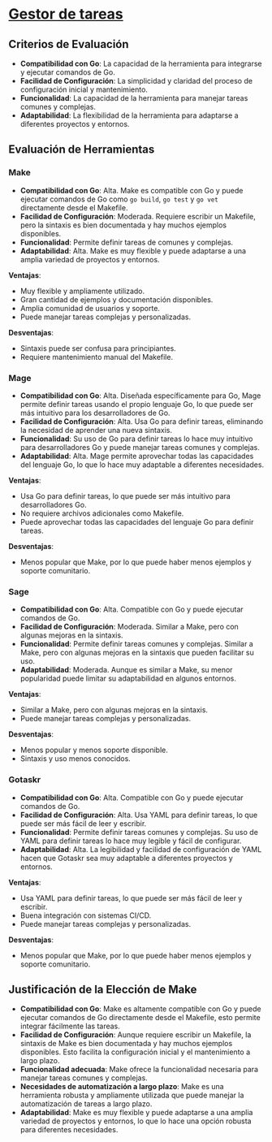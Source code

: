 # [Gestor de tareas](https://github.com/FabriConde/CLIMB-VR/issues/12)

## Criterios de Evaluación

- **Compatibilidad con Go**: La capacidad de la herramienta para integrarse y ejecutar comandos de Go.
- **Facilidad de Configuración**: La simplicidad y claridad del proceso de configuración inicial y mantenimiento.
- **Funcionalidad**: La capacidad de la herramienta para manejar tareas comunes y complejas.
- **Adaptabilidad**: La flexibilidad de la herramienta para adaptarse a diferentes proyectos y entornos.

## Evaluación de Herramientas

### Make

- **Compatibilidad con Go**: Alta. Make es compatible con Go y puede ejecutar comandos de Go como `go build`, `go test` y `go vet` directamente desde el Makefile.
- **Facilidad de Configuración**: Moderada. Requiere escribir un Makefile, pero la sintaxis es bien documentada y hay muchos ejemplos disponibles.
- **Funcionalidad**: Permite definir tareas de comunes y complejas.
- **Adaptabilidad**: Alta. Make es muy flexible y puede adaptarse a una amplia variedad de proyectos y entornos.

**Ventajas**:
- Muy flexible y ampliamente utilizado.
- Gran cantidad de ejemplos y documentación disponibles.
- Amplia comunidad de usuarios y soporte.
- Puede manejar tareas complejas y personalizadas.

**Desventajas**:
- Sintaxis puede ser confusa para principiantes.
- Requiere mantenimiento manual del Makefile.

### Mage

- **Compatibilidad con Go**: Alta. Diseñada específicamente para Go, Mage permite definir tareas usando el propio lenguaje Go, lo que puede ser más intuitivo para los desarrolladores de Go.
- **Facilidad de Configuración**: Alta. Usa Go para definir tareas, eliminando la necesidad de aprender una nueva sintaxis.
- **Funcionalidad**: Su uso de Go para definir tareas lo hace muy intuitivo para desarrolladores Go y puede manejar tareas comunes y complejas.
- **Adaptabilidad**: Alta. Mage permite aprovechar todas las capacidades del lenguaje Go, lo que lo hace muy adaptable a diferentes necesidades.

**Ventajas**:
- Usa Go para definir tareas, lo que puede ser más intuitivo para desarrolladores Go.
- No requiere archivos adicionales como Makefile.
- Puede aprovechar todas las capacidades del lenguaje Go para definir tareas.

**Desventajas**:
- Menos popular que Make, por lo que puede haber menos ejemplos y soporte comunitario.

### Sage

- **Compatibilidad con Go**: Alta. Compatible con Go y puede ejecutar comandos de Go.
- **Facilidad de Configuración**: Moderada. Similar a Make, pero con algunas mejoras en la sintaxis.
- **Funcionalidad**: Permite definir tareas comunes y complejas. Similar a Make, pero con algunas mejoras en la sintaxis que pueden facilitar su uso.
- **Adaptabilidad**: Moderada. Aunque es similar a Make, su menor popularidad puede limitar su adaptabilidad en algunos entornos.

**Ventajas**:
- Similar a Make, pero con algunas mejoras en la sintaxis.
- Puede manejar tareas complejas y personalizadas.

**Desventajas**:
- Menos popular y menos soporte disponible.
- Sintaxis y uso menos conocidos.

### Gotaskr

- **Compatibilidad con Go**: Alta. Compatible con Go y puede ejecutar comandos de Go.
- **Facilidad de Configuración**: Alta. Usa YAML para definir tareas, lo que puede ser más fácil de leer y escribir.
- **Funcionalidad**: Permite definir tareas comunes y complejas. Su uso de YAML para definir tareas lo hace muy legible y fácil de configurar.
- **Adaptabilidad**: Alta. La legibilidad y facilidad de configuración de YAML hacen que Gotaskr sea muy adaptable a diferentes proyectos y entornos.

**Ventajas**:
- Usa YAML para definir tareas, lo que puede ser más fácil de leer y escribir.
- Buena integración con sistemas CI/CD.
- Puede manejar tareas complejas y personalizadas.

**Desventajas**:
- Menos popular que Make, por lo que puede haber menos ejemplos y soporte comunitario.

## Justificación de la Elección de Make

- **Compatibilidad con Go**: Make es altamente compatible con Go y puede ejecutar comandos de Go directamente desde el Makefile, esto permite integrar fácilmente las tareas.
- **Facilidad de Configuración**: Aunque requiere escribir un Makefile, la sintaxis de Make es bien documentada y hay muchos ejemplos disponibles. Esto facilita la configuración inicial y el mantenimiento a largo plazo.
- **Funcionalidad adecuada**: Make ofrece la funcionalidad necesaria para manejar tareas comunes y complejas.
- **Necesidades de automatización a largo plazo**: Make es una herramienta robusta y ampliamente utilizada que puede manejar la automatización de tareas a largo plazo.
- **Adaptabilidad**: Make es muy flexible y puede adaptarse a una amplia variedad de proyectos y entornos, lo que lo hace una opción robusta para diferentes necesidades.
